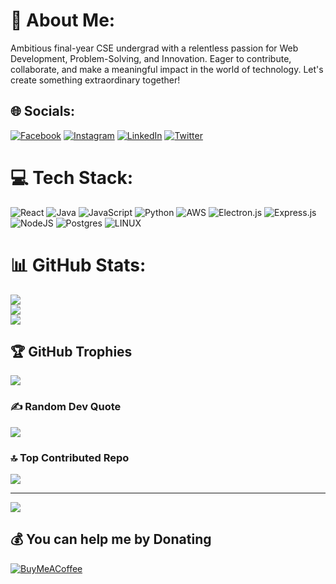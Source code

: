 # 💫 About Me:

Ambitious final-year CSE undergrad with a relentless passion for Web Development, Problem-Solving, and Innovation. Eager to contribute, collaborate, and make a meaningful impact in the world of technology. Let's create something extraordinary together!


## 🌐 Socials:
[![Facebook](https://img.shields.io/badge/Facebook-%231877F2.svg?logo=Facebook&logoColor=white)](https://facebook.com/ShafayetAhmadK) [![Instagram](https://img.shields.io/badge/Instagram-%23E4405F.svg?logo=Instagram&logoColor=white)](https://instagram.com/ShafayetAhmadK) [![LinkedIn](https://img.shields.io/badge/LinkedIn-%230077B5.svg?logo=linkedin&logoColor=white)](https://linkedin.com/in/ShafayetAhmad) [![Twitter](https://img.shields.io/badge/Twitter-%231DA1F2.svg?logo=Twitter&logoColor=white)](https://twitter.com/ShafayetAhmadK) 

# 💻 Tech Stack:
![React](https://img.shields.io/badge/react-%2320232a.svg?style=for-the-badge&logo=react&logoColor=%2361DAFB) ![Java](https://img.shields.io/badge/java-%23ED8B00.svg?style=for-the-badge&logo=java&logoColor=white) ![JavaScript](https://img.shields.io/badge/javascript-%23323330.svg?style=for-the-badge&logo=javascript&logoColor=%23F7DF1E) ![Python](https://img.shields.io/badge/python-3670A0?style=for-the-badge&logo=python&logoColor=ffdd54) ![AWS](https://img.shields.io/badge/AWS-%23FF9900.svg?style=for-the-badge&logo=amazon-aws&logoColor=white) ![Electron.js](https://img.shields.io/badge/Electron-191970?style=for-the-badge&logo=Electron&logoColor=white) ![Express.js](https://img.shields.io/badge/express.js-%23404d59.svg?style=for-the-badge&logo=express&logoColor=%2361DAFB)  ![NodeJS](https://img.shields.io/badge/node.js-6DA55F?style=for-the-badge&logo=node.js&logoColor=white) ![Postgres](https://img.shields.io/badge/postgres-%23316192.svg?style=for-the-badge&logo=postgresql&logoColor=white) ![LINUX](https://img.shields.io/badge/Linux-FCC624?style=for-the-badge&logo=linux&logoColor=black) 

# 📊 GitHub Stats:
![](https://github-readme-stats.vercel.app/api?username=ShafayetAhmad&theme=highcontrast&hide_border=false&include_all_commits=false&count_private=false)<br/>
![](https://github-readme-streak-stats.herokuapp.com/?user=ShafayetAhmad&theme=highcontrast&hide_border=false)<br/>
![](https://github-readme-stats.vercel.app/api/top-langs/?username=ShafayetAhmad&theme=highcontrast&hide_border=false&include_all_commits=false&count_private=false&layout=compact)

## 🏆 GitHub Trophies
![](https://github-profile-trophy.vercel.app/?username=ShafayetAhmad&theme=radical&no-frame=false&no-bg=true&margin-w=4)

### ✍️ Random Dev Quote
![](https://quotes-github-readme.vercel.app/api?type=horizontal&theme=radical)

### 🔝 Top Contributed Repo
![](https://github-contributor-stats.vercel.app/api?username=ShafayetAhmad&limit=5&theme=dark&combine_all_yearly_contributions=true)

---
[![](https://visitcount.itsvg.in/api?id=ShafayetAhmad&icon=4&color=4)](https://visitcount.itsvg.in)

  ## 💰 You can help me by Donating
  [![BuyMeACoffee](https://img.shields.io/badge/Buy%20Me%20a%20Coffee-ffdd00?style=for-the-badge&logo=buy-me-a-coffee&logoColor=black)](https://buymeacoffee.com/ShafayetAhmad) 

  
<!-- Proudly created with GPRM ( https://gprm.itsvg.in ) -->
